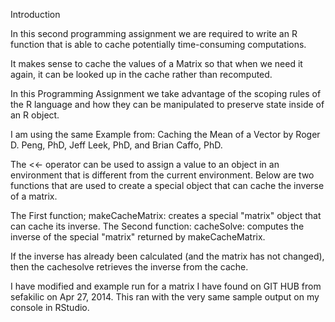 Introduction

In this second programming assignment we are required to write an R function 
that is able to cache potentially time-consuming computations. 

It makes sense to cache the values of a Matrix so that when we need it again, 
it can be looked up in the cache rather than recomputed. 

In this Programming Assignment we take advantage of the scoping rules of the R language 
and how they can be manipulated to preserve state inside of an R object.

I am using the same Example from: Caching the Mean of a Vector by Roger D. Peng, PhD, 
Jeff Leek, PhD, and Brian Caffo, PhD.

The <<- operator can be used to assign a value to an object in an environment that is different from 
the current environment. Below are two functions that are used to create a special object that can 
cache the inverse of a matrix.

The First function; makeCacheMatrix: creates a special "matrix" object that can cache its inverse.
The Second function: cacheSolve: computes the inverse of the special "matrix" returned by makeCacheMatrix. 

If the inverse has already been calculated (and the matrix has not changed), then the cachesolve retrieves 
the inverse from the cache.

I have modified and example run for a matrix I have found on GIT HUB from sefakilic on Apr 27, 2014.
This ran with the very same sample output on my console in RStudio.

